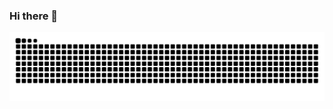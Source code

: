 ### Hi there 👋

<!--
**derdag/derdag** is a ✨ _special_ ✨ repository because its `README.md` (this file) appears on your GitHub profile.

Here are some ideas to get you started:

- 🔭 I’m currently working on ...
- 🌱 I’m currently learning ...
- 👯 I’m looking to collaborate on ...
- 🤔 I’m looking for help with ...
- 💬 Ask me about ...
- 📫 How to reach me: ...
- 😄 Pronouns: ...
- ⚡ Fun fact: ...
-->

<picture>
  <source media="(prefers-color-scheme: light)" srcset="github-snake.svg" />
  <source media="(prefers-color-scheme: dark)" srcset="github-snake-dark.svg" />
  <img alt="GitHub contribution snake game animation" src="github-snake.svg" />
</picture>